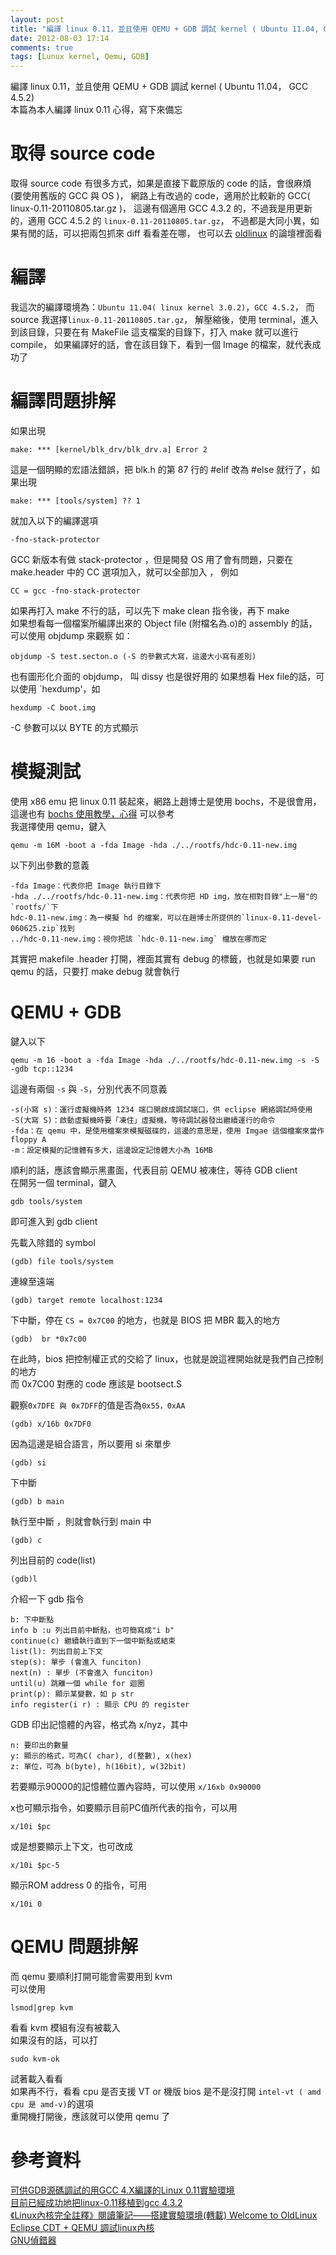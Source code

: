 ```yaml
---
layout: post
title: "編譯 linux 0.11，並且使用 QEMU + GDB 調試 kernel ( Ubuntu 11.04, GCC 4.5.2)"
date: 2012-08-03 17:14
comments: true
tags: [Lunux kernel, Qemu, GDB]
---
```


編譯 linux 0.11，並且使用 QEMU + GDB 調試 kernel ( Ubuntu 11.04， GCC 4.5.2)  
本篇為本人編譯 linux 0.11 心得，寫下來備忘  

<!--more-->

取得 source code  
=====================
取得 source code 有很多方式，如果是直接下載原版的 code 的話，會很麻煩 (要使用舊版的 GCC 與 OS )，
網路上有改過的 code，適用於比較新的 GCC( linux-0.11-20110805.tar.gz )，
這邊有個適用 GCC 4.3.2 的，不過我是用更新的，適用 GCC 4.5.2 的 `linux-0.11-20110805.tar.gz`，
不過都是大同小異，如果有閒的話，可以把兩包抓來 diff 看看差在哪，
也可以去 [oldlinux](http://www.oldlinux.org/) 的論壇裡面看  

編譯 
=====================
我這次的編譯環境為：`Ubuntu 11.04( linux kernel 3.0.2)`，`GCC 4.5.2`，
而 source 我選擇`linux-0.11-20110805.tar.gz`，
解壓縮後，使用 terminal，進入到該目錄，只要在有 MakeFile 這支檔案的目錄下，打入 make 就可以進行 compile，
如果編譯好的話，會在該目錄下，看到一個 Image 的檔案，就代表成功了   

編譯問題排解
=====================
如果出現  

	make: *** [kernel/blk_drv/blk_drv.a] Error 2  
	
這是一個明顯的宏語法錯誤，把 blk.h 的第 87 行的 #elif 改為 #else 就行了，如果出現  

	make: *** [tools/system] ?? 1  
	
就加入以下的編譯選項   

	-fno-stack-protector
	
GCC 新版本有做 stack-protector ，但是開發 OS 用了會有問題，只要在 make.header 中的 CC 選項加入，就可以全部加入 ， 例如  

	CC = gcc -fno-stack-protector

如果再打入 make 不行的話，可以先下 make clean 指令後，再下 make  
如果想看每一個檔案所編譯出來的 Object file (附檔名為.o)的 assembly 的話，可以使用 objdump 來觀察
如：

	objdump -S test.secton.o (-S 的參數式大寫，這邊大小寫有差別)  

也有圖形化介面的 objdump， 叫 dissy 也是很好用的 
如果想看 Hex file的話，可以使用 `hexdump'，如

	hexdump -C boot.img
	
-C 參數可以以 BYTE 的方式顯示 

模擬測試 
==============
使用 x86 emu 把 linux 0.11 裝起來，網路上趙博士是使用 bochs，不是很會用，
這邊也有 [bochs 使用教學，心得](http://wwssllabcd.github.io/blog/2016/04/20/how-to-use-bochs/) 可以參考  
我選擇使用 qemu，鍵入  

	qemu -m 16M -boot a -fda Image -hda ./../rootfs/hdc-0.11-new.img

以下列出參數的意義

	-fda Image：代表你把 Image 執行目錄下  
	-hda ./../rootfs/hdc-0.11-new.img：代表你把 HD img，放在相對目錄"上一層"的`rootfs/`下   
	hdc-0.11-new.img：為一模擬 hd 的檔案，可以在趙博士所提供的`linux-0.11-devel-060625.zip`找到  
	../hdc-0.11-new.img：視你把該 `hdc-0.11-new.img` 檔放在哪而定  

其實把 makefile .header 打開，裡面其實有 debug 的標籤，也就是如果要 run qemu 的話，只要打 make debug 就會執行  

QEMU + GDB 
===================
鍵入以下  

	qemu -m 16 -boot a -fda Image -hda ./../rootfs/hdc-0.11-new.img -s -S -gdb tcp::1234
	
這邊有兩個 `-s` 與 `-S`，分別代表不同意義  

	-s(小寫 s)：運行虛擬機時將 1234 端口開啟成調試端口，供 eclipse 網絡調試時使用  
	-S(大寫 S)：啟動虛擬機時要「凍住」虛擬機，等待調試器發出繼續運行的命令  
	-fda：在 qemu 中，是使用檔案來模擬磁碟的，這邊的意思是，使用 Imgae 這個檔案來當作 floppy A  
	-m：設定模擬的記憶體有多大，這邊設定記憶體大小為 16MB  

順利的話，應該會顯示黑畫面，代表目前 QEMU 被凍住，等待 GDB client  
在開另一個 terminal，鍵入  

	gdb tools/system
	
即可進入到 gdb client  

先載入除錯的 symbol  

	(gdb) file tools/system

連線至遠端  

	(gdb) target remote localhost:1234

下中斷，停在 `CS = 0x7C00` 的地方，也就是 BIOS 把 MBR 載入的地方  

	(gdb)  br *0x7c00

在此時，bios 把控制權正式的交給了 linux，也就是說這裡開始就是我們自己控制的地方  
而 0x7C00 對應的 code 應該是 bootsect.S  

觀察`0x7DFE 與 0x7DFF`的值是否為`0x55，0xAA`

	(gdb) x/16b 0x7DF0

因為這邊是組合語言，所以要用 si 來單步  

	(gdb) si

下中斷  

	(gdb) b main

執行至中斷 ，則就會執行到 main 中  

	(gdb) c

列出目前的 code(list)  

	(gdb)l

介紹一下 gdb 指令  

	b: 下中斷點
	info b :u 列出目前中斷點，也可簡寫成"i b"
	continue(c) 繼續執行直到下一個中斷點或結束
	list(l): 列出目前上下文
	step(s): 單步 (會進入 funciton)
	next(n) : 單步 (不會進入 funciton)
	until(u) 跳離一個 while for 迴圈
	print(p): 顯示某變數，如 p str
	info register(i r) : 顯示 CPU 的 register
	
GDB 印出記憶體的內容，格式為 x/nyz，其中
	
	n: 要印出的數量
	y: 顯示的格式，可為C( char), d(整數), x(hex)
	z: 單位，可為 b(byte), h(16bit), w(32bit)

若要顯示90000的記憶體位置內容時，可以使用 `x/16xb 0x90000`

x也可顯示指令，如要顯示目前PC值所代表的指令，可以用
	
	x/10i $pc

或是想要顯示上下文，也可改成
	
	x/10i $pc-5

顯示ROM address 0 的指令，可用

	x/10i 0

QEMU 問題排解 
========
而 qemu 要順利打開可能會需要用到 kvm  
可以使用 

	lsmod|grep kvm
	
看看 kvm 模組有沒有被載入    
如果沒有的話，可以打  

	sudo kvm-ok

試著載入看看   
如果再不行，看看 cpu 是否支援 VT or 機版 bios 是不是沒打開 `intel-vt ( amd cpu 是 amd-v)`的選項  
重開機打開後，應該就可以使用 qemu 了  

參考資料 
========
[可供GDB源碼調試的用GCC 4.X編譯的Linux 0.11實驗環境](http://www.oldlinux.org/oldlinux/viewthread.php?tid=13681&extra=page%3D1)  
[目前已經成功地把linux-0.11移植到gcc 4.3.2](http://www.oldlinux.org/oldlinux/viewthread.php?tid=11651)  
[《Linux內核完全註釋》閱讀筆記——搭建實驗環境(轉載) ](http://blog.csdn.net/unbutun/article/details/6087685)
[Welcome to OldLinux](http://www.oldlinux.org/index_cn.html)  
[Eclipse CDT + QEMU 調試linux內核](http://www.cnblogs.com/yangnas/archive/2010/03/18/1688885.htm)  
[GNU偵錯器](https://zh.wikipedia.org/wiki/GNU%E4%BE%A6%E9%94%99%E5%99%A8)  